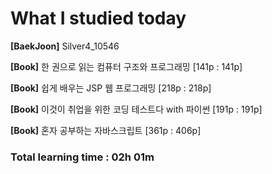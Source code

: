 <h1>What I studied today</h1>

<strong>[BaekJoon]</strong> Silver4_10546

<strong>[Book]</strong> 한 권으로 읽는 컴퓨터 구조와 프로그래밍 [141p : 141p]

<strong>[Book]</strong> 쉽게 배우는 JSP 웹 프로그래밍 [218p : 218p]

<strong>[Book]</strong> 이것이 취업을 위한 코딩 테스트다 with 파이썬 [191p : 191p]

<strong>[Book]</strong> 혼자 공부하는 자바스크립트 [361p : 406p]

<h3>Total learning time : 02h 01m</h3>